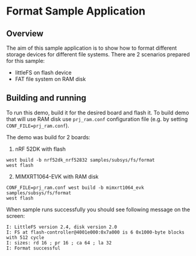 # Format Sample Application

## Overview
The aim of this sample application is to show how to format different storage
devices for different file systems. There are 2 scenarios prepared for this
sample:
* littleFS on flash device
* FAT file system on RAM disk

## Building and running
To run this demo, build it for the desired board and flash it.
To build demo that will use RAM disk use `prj_ram.conf` configuration file (e.g.
by setting `CONF_FILE=prj_ram.conf`).

The demo was build for 2 boards:
1. nRF 52DK with flash
  ```
  west build -b nrf52dk_nrf52832 samples/subsys/fs/format
  west flash
  ```

2. MIMXRT1064-EVK with RAM disk
  ```
  CONF_FILE=prj_ram.conf west build -b mimxrt1064_evk samples/subsys/fs/format
  west flash
  ```

When sample runs successfully you should see following message on the screen:
```
I: LittleFS version 2.4, disk version 2.0
I: FS at flash-controller@4001e000:0x7a000 is 6 0x1000-byte blocks with 512 cycle
I: sizes: rd 16 ; pr 16 ; ca 64 ; la 32
I: Format successful
```
